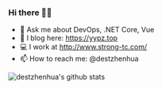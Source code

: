 ### Hi there 👋👏

- 💬 Ask me about DevOps, .NET Core, Vue
- 📃 I blog here: https://yypz.top
- 💻 I work at http://www.strong-tc.com/
- 📫 How to reach me: @destzhenhua

![destzhenhua's github stats](https://github-readme-stats.vercel.app/api/?username=destzhenhua&show_icons=true&title_color=fff&icon_color=79ff97&text_color=9f9f9f&bg_color=151515)


<!--
**DestZhenhua/DestZhenhua** is a ✨ _special_ ✨ repository because its `README.md` (this file) appears on your GitHub profile.

Here are some ideas to get you started:

- 🔭 I’m currently working on ...
- 🌱 I’m currently learning ...
- 👯 I’m looking to collaborate on ...
- 🤔 I’m looking for help with ...
- 💬 Ask me about ...
- 📫 How to reach me: ...
- 😄 Pronouns: ...
- ⚡ Fun fact: ...
-->
